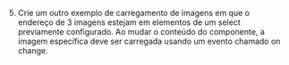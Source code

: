 5) Crie um outro exemplo de carregamento de imagens em que o endereço de 3 
imagens estejam em elementos de um select previamente configurado. Ao mudar 
o conteúdo do componente, a imagem específica deve ser carregada usando um 
evento chamado on change.